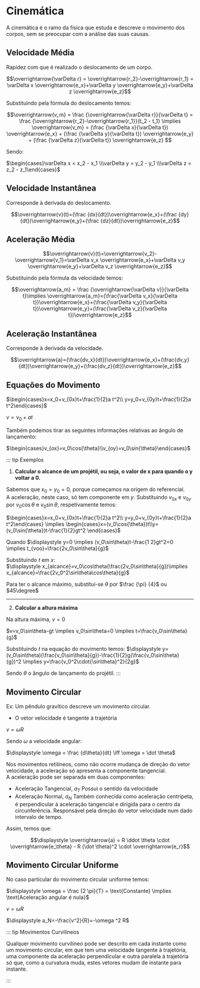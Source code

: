 # Cinemática

A cinemática é o ramo da física que estuda e descreve o movimento dos corpos, sem se preocupar com a análise das suas causas.

## Velocidade Média

Rapidez com que é realizado o deslocamento de um corpo.

$$\overrightarrow{\varDelta r} = \overrightarrow{r_2}-\overrightarrow{r_1} = \varDelta x  \overrightarrow{e_x}+\varDelta y  \overrightarrow{e_y}+\varDelta z  \overrightarrow{e_z}$$

Substituindo pela fórmula do deslocamento temos:

$$\overrightarrow{v_m} = \frac {\overrightarrow{\varDelta r}}{\varDelta t} = \frac {\overrightarrow{r_2}-\overrightarrow{r_1}}{t_2 - t_1} \implies \overrightarrow{v_m} = (\frac {\varDelta x}{\varDelta t}) \overrightarrow{e_x} + (\frac {\varDelta y}{\varDelta t}) \overrightarrow{e_y} + (\frac {\varDelta z}{\varDelta t}) \overrightarrow{e_z} $$

Sendo:

$\begin{cases}\varDelta x = x_2 - x_1 \\\varDelta y = y_2 - y_1 \\\varDelta z = z_2 - z_1\end{cases}$

## Velocidade Instantânea

Corresponde à derivada do deslocamento.

$$\overrightarrow{v}(t)=(\frac {dx}{dt})\overrightarrow{e_x}+(\frac {dy}{dt})\overrightarrow{e_y}+(\frac {dz}{dt})\overrightarrow{e_z}$$

## Aceleração Média

$$\overrightarrow{v}(t)=\overrightarrow{v_2}-\overrightarrow{v_1}=\varDelta v_x \overrightarrow{e_x}+\varDelta v_y \overrightarrow{e_y}+\varDelta v_z \overrightarrow{e_z}$$

Substituindo pela fórmula da velocidade temos:

$$\overrightarrow{a_m} = \frac {\overrightarrow{\varDelta v}}{\varDelta t}\implies \overrightarrow{a_m}=(\frac{\varDelta v_x}{\varDelta t})\overrightarrow{e_x}+(\frac{\varDelta v_y}{\varDelta t})\overrightarrow{e_y}+(\frac{\varDelta v_z}{\varDelta t})\overrightarrow{e_z}$$

## Aceleração Instantânea

Corresponde à derivada da velocidade.

$$\overrightarrow{a}=(\frac{dv_x}{dt})\overrightarrow{e_x}+(\frac{dv_y}{dt})\overrightarrow{e_y}+(\frac{dv_z}{dt})\overrightarrow{e_z}$$

## Equações do Movimento

$\begin{cases}x=x_0+v_{0x}t+\frac{1}{2}a t^2\\ y=y_0+v_{0y}t+\frac{1}{2}a t^2\end{cases}$

$v=v_0+at$

Também podemos tirar as seguintes informações relativas ao ângulo de lançamento:

$\begin{cases}v_{ox}=v_0\cos{\theta}\\v_{oy}=v_0\sin{\theta}\end{cases}$

::: tip Exemplos

1. **Calcular o alcance de um projétil, ou seja, o valor de x para quando o y voltar a 0.**

Sabemos que $x_0=y_0=0$, porque começamos na origem do referencial.  
A aceleração, neste caso, só tem componente em $y$.
Substituindo $v_{0x}$ e $v_{0y}$ por $v_0\cos{\theta}$ e $v_0\sin{\theta}$, respetivamente temos:

$\begin{cases}x=x_0+v_{0x}t+\frac{1}{2}a t^2\\ y=y_0+v_{0y}t+\frac{1}{2}a t^2\end{cases} \implies \begin{cases}x=(v_0\cos{\theta})t\\y=(v_0\sin{\theta})t-\frac{1}{2}gt^2 \end{cases}$

Quando $\displaystyle y=0 \implies (v_0\sin\theta)t-\frac{1 2}gt^2=0 \implies t_{voo}=\frac{2v_0\sin\theta}{g}$

Substituindo $t$ em $x$:  
$\displaystyle x_{alcance}=v_0\cos\theta(\frac{2v_0\sin\theta}{g})\implies x_{alcance}=\frac{2v_0^2\sin\theta\cos\theta}{g}$

Para ter o alcance máximo, substitui-se $\theta$ por $\frac {\pi} {4}$ ou $45\degree$

---

2. **Calcular a altura máxima**

Na altura máxima, $v=0$

$v=v_0\sin\theta-gt \implies v_0\sin\theta=0 \implies t=\frac{v_0\sin\theta}{g}$

Substituindo $t$ na equação do movimento temos:
$\displaystyle y=(v_0\sin\theta)(\frac{v_0\sin\theta}{g})-\frac{1}{2}g(\frac{v_0\sin\theta}{g})^2 \implies y=\frac{v_0^2\cdot{\sin\theta}^2}{2g}$

Sendo $\theta$ o ângulo de lançamento do projétil.
:::

## Movimento Circular

Ex: Um pêndulo gravítico descreve um movimento circular.

- O vetor velocidade é tangente à trajetória

$\displaystyle v=\omega R$

Sendo $\omega$ a velocidade angular:

$\displaystyle \omega = \frac {d\theta}{dt} \iff \omega = \dot \theta$

Nos movimentos retilíneos, como não ocorre mudança de direção do vetor velocidade, a aceleração só apresenta a componente tangencial.  
A aceleração pode ser separada em duas componentes:

- Aceleração Tangencial, $a_T$
  Possui o sentido da velocidade
- Aceleração Normal, $a_N$
  Também conhecida como aceleração centrípeta, é perpendicular à aceleração tangencial e dirigida para o centro da circunferência. Responsável pela direção do vetor velocidade num dado intervalo de tempo.

Assim, temos que:

$$\displaystyle \overrightarrow{a} = R \ddot \theta \cdot \overrightarrow{e_\theta} - R (\dot \theta)^2 \cdot \overrightarrow{e_r}$$

## Movimento Circular Uniforme

No caso particular do movimento circular uniforme temos:

$\displaystyle \omega = \frac {2 \pi}{T} = \text{Constante} \implies \text{Aceleração angular é nula}$

$\displaystyle v=\omega R$

$\displaystyle a_N=-\frac{v^2}{R}=-\omega ^2 R$

::: tip Movimentos Curvilíneos

Qualquer movimento curvilíneo pode ser descrito em cada instante como um movimento circular, em que tem uma velocidade tangente à trajetória, uma componente da aceleração perpendicular e outra paralela à trajetória só que, como a curvatura muda, estes vetores mudam de instante para instante.

:::
